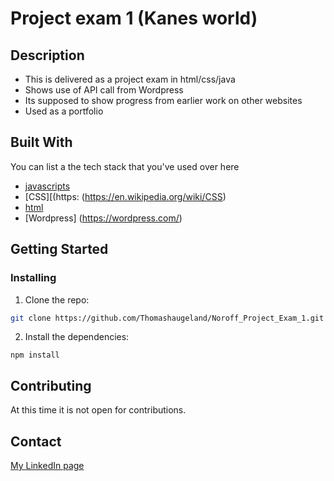 # Project exam 1 (Kanes world)


## Description

- This is delivered as a project exam in html/css/java
- Shows use of API call from Wordpress
- Its supposed to show progress from earlier work on other websites
- Used as a portfolio

## Built With

You can list a the tech stack that you've used over here

- [javascripts](https://www.javascript.com/)
- [CSS][(https: (https://en.wikipedia.org/wiki/CSS)
- [html](https://html.com/)
- [Wordpress] (https://wordpress.com/)

## Getting Started

### Installing

1. Clone the repo:

```bash
git clone https://github.com/Thomashaugeland/Noroff_Project_Exam_1.git
```

2. Install the dependencies:

```
npm install
```

## Contributing

At this time it is not open for contributions.

## Contact

[My LinkedIn page](www.linkedin.com/in/thomas-haugeland)


